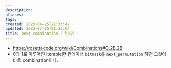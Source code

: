 ```yaml
---
description:
aliases: 
tags: 
created: 2023-04-25T21:33:42
updated: 2023-07-15T21:33:04
title: next_combination 구현하기
---
```

- https://rosettacode.org/wiki/Combinations#C.2B.2B
- 0과 1로 이루어진 iterable한 컨테이너 `bitmask`를 `next_permutation` 하면 그것이 바로 combination이다.
